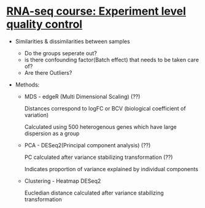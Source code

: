 # [RNA-seq course: Experiment level quality control](https://www.youtube.com/watch?v=fvi20D2ayPU&list=PLjiXAZO27elABzLA0aHKS9chVA2TldoPF&index=11)

* Similarities & dissimilarities between samples

    * Do the groups seperate out?
    * is there confounding factor(Batch effect) that needs to be taken care of?
    * Are there Outliers?

* Methods:

    * MDS - edgeR (Multi Dimensional Scaling) (??)

        Distances correspond to logFC or BCV (biological coefficient of variation)

        Calculated using 500 heterogenous genes which have large dispersion as a group
    
    * PCA - DESeq2(Principal component analysis) (??)

        PC calculated after variance stabilizing transformation (??)

        Indicates proportion of variance explained by individual components

    * Clustering - Heatmap DESeq2

        Eucledian distance calculated after variance stabilizing transformation